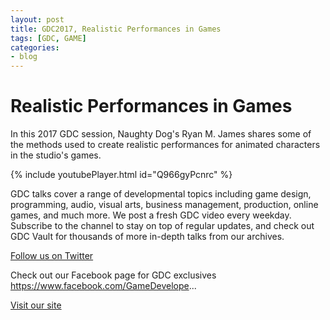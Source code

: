 ```yaml
---
layout: post
title: GDC2017, Realistic Performances in Games
tags: [GDC, GAME]
categories:
- blog
---
```

# Realistic Performances in Games

In this 2017 GDC session, Naughty Dog's Ryan M. James shares some of the methods used to create realistic performances for 
animated characters in the studio's games. 

{% include youtubePlayer.html id="Q966gyPcnrc" %}

GDC talks cover a range of developmental topics including game design, programming, audio, visual arts, 
business management, production, online games, and much more. We post a fresh GDC video every weekday. 
Subscribe to the channel to stay on top of regular updates, and check out GDC Vault for thousands 
of more in-depth talks from our archives.

[Follow us on Twitter ](https://twitter.com/Official_GDC)

Check out our Facebook page for GDC exclusives
https://www.facebook.com/GameDevelope...

[Visit our site](http://ubm.io/2ctNvqZ)


